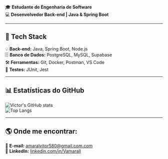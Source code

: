 🎓 **Estudante de Engenharia de Software**  
💻 **Desenvolvedor Back-end | Java & Spring Boot**  

---

## 🔧 Tech Stack
💡 **Back-end:** Java, Spring Boot, Node.js  
🗄️ **Banco de Dados:** PostgreSQL, MySQL, Supabase  
🛠️ **Ferramentas:** Git, Docker, Postman, VS Code  
🧪 **Testes:** JUnit, Jest  

---

## 📊 Estatísticas do GitHub  
![Victor's GitHub stats](https://github-readme-stats.vercel.app/api?username=Vamarall&show_icons=true&theme=tokyonight)  
![Top Langs](https://github-readme-stats.vercel.app/api/top-langs/?username=Vamarall&layout=compact&theme=tokyonight)  

---

## 🌎 Onde me encontrar:
📧 **E-mail:** [amaralvitor580@gmail.com.com](mailto:amaralvitor580@gmail.com)  
🔗 **LinkedIn:** [linkedin.com/in/Vamarall](https://www.linkedin.com/in/Vamarall/)  
